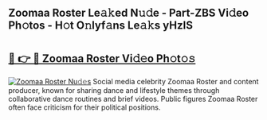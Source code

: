 ## Zoomaa Roster Le𝚊𝚔ed N𝚞𝚍e - Part-ZBS Vi𝚍eo Ph𝚘tos - H𝚘t O𝚗lyf𝚊ns Le𝚊𝚔s yHzIS

# <h2><a href="http://hfcypai.feru.top/?c=Zoomaa+Roster">🔗 👉 🔴 Zoomaa Roster Vi𝚍𝚎o Ph𝚘t𝚘𝚜</a></h2>

[![Zoomaa Roster Nu𝚍𝚎s](https://i.imgur.com/0TWrTi3.gif)](http://hfcypai.feru.top/?c=Zoomaa+Roster)
Social media celebrity Zoomaa Roster and content producer, known for sharing dance and lifestyle themes through collaborative dance routines and brief videos. Public figures Zoomaa Roster often face criticism for their political positions. 
